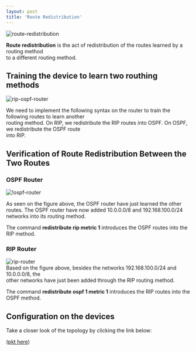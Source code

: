 ```yaml
---
layout: post
title: 'Route Redistribution'
---
```


![route-redistribution](https://raw.githubusercontent.com/fidelis24/img/master/route-redistribution.png)


**Route redistribution** is the act of redistribution of the routes learned by a routing method  
to a different routing method.    
  

## Training the device to learn two routhing methods  
  
![rip-ospf-router](https://raw.githubusercontent.com/fidelis24/img/master/rip-ospf-router.png)  

We need to implement the following syntax on the router to train the following routes to learn another  
routing method. On RIP, we redistribute the RIP routes into OSPF. On OSPF, we redistribute the OSPF route      
into RIP.  
  

## Verification of Route Redistribution Between the Two Routes  
  
### OSPF Router  
![!ospf-router](https://raw.githubusercontent.com/fidelis24/img/master/ospf-router.png)  
  
As seen on the figure above, the OSPF router have just learned the other routes. The OSPF router have now added   10.0.0.0/8 and 192.168.100.0/24 networks into its routing method.  

The command **redistribute rip metric 1** introduces the OSPF routes into the RIP method.  
  
      
### RIP Router  
![rip-router](https://raw.githubusercontent.com/fidelis24/img/master/rip-router.png)  
Based on the figure above, besides the networks 192.168.100.0/24 and 10.0.0.0/8, the  
other networks have just been added through the RIP routing method.  
     
The command **redistribute ospf 1 metric 1** introduces the RIP routes into the OSPF method.  

## Configuration on the devices  

Take a closer look of the topology by clicking the link below:

([pkt here](https://github.com/fidelis24/route-redistribution-ospf-and-rip/raw/main/Route-redistribution-ospf-and-rip.pkt))  
 



  
  